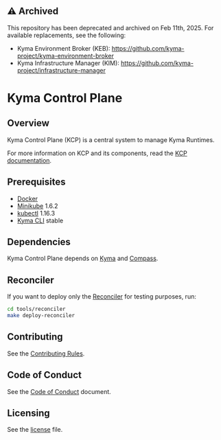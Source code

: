## :warning: **Archived**

This repository has been deprecated and archived on Feb 11th, 2025. For available replacements, see the following:

* Kyma Environment Broker (KEB): https://github.com/kyma-project/kyma-environment-broker
* Kyma Infrastructure Manager (KIM): https://github.com/kyma-project/infrastructure-manager




# Kyma Control Plane

## Overview

Kyma Control Plane (KCP) is a central system to manage Kyma Runtimes.

For more information on KCP and its components, read the [KCP documentation](https://github.com/kyma-project/control-plane/tree/main/docs).

## Prerequisites

- [Docker](https://www.docker.com/get-started)
- [Minikube](https://github.com/kubernetes/minikube) 1.6.2
- [kubectl](https://kubernetes.io/docs/tasks/tools/install-kubectl/) 1.16.3
- [Kyma CLI](https://github.com/kyma-project/cli) stable

## Dependencies

Kyma Control Plane depends on [Kyma](https://github.com/kyma-project/kyma) and [Compass](https://github.com/kyma-incubator/compass).

## Reconciler

If you want to deploy only the [Reconciler](https://github.com/kyma-incubator/reconciler) for testing purposes, run:

```bash
cd tools/reconciler
make deploy-reconciler
```

## Contributing

See the [Contributing Rules](CONTRIBUTING.md).

## Code of Conduct

See the [Code of Conduct](CODE_OF_CONDUCT.md) document.

## Licensing

See the [license](./LICENSE) file.
